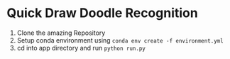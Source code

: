 # Quick Draw Doodle Recognition

1. Clone the amazing Repository
2. Setup conda environment using `conda env create -f environment.yml`
3. cd into app directory and run `python run.py`
